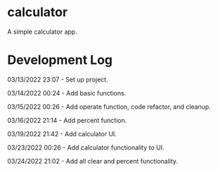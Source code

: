 # calculator

A simple calculator app.

# Development Log

03/13/2022 23:07 - Set up project.

03/14/2022 00:24 - Add basic functions.

03/15/2022 00:26 - Add operate function, code refactor, and cleanup.

03/16/2022 21:14 - Add percent function.

03/19/2022 21:42 - Add calculator UI.

03/23/2022 00:26 - Add calculator functionality to UI.

03/24/2022 21:02 - Add all clear and percent functionality.